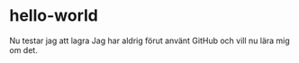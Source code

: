 # hello-world
Nu testar jag att lagra
Jag har aldrig förut använt GitHub och vill nu lära mig om det.
